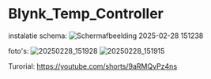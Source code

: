 # Blynk_Temp_Controller
instalatie schema:
![Schermafbeelding 2025-02-28 151238](https://github.com/user-attachments/assets/b07bbf90-2874-4a7a-9329-c4a566751cb0)

foto's:
![20250228_151928](https://github.com/user-attachments/assets/6741cf24-2457-4b7a-a5e7-d64129ada499)
![20250228_151915](https://github.com/user-attachments/assets/3c42a362-5063-4fa7-9fe6-81168ad55bdf)


Turorial:
https://youtube.com/shorts/9aRMQvPz4ns
